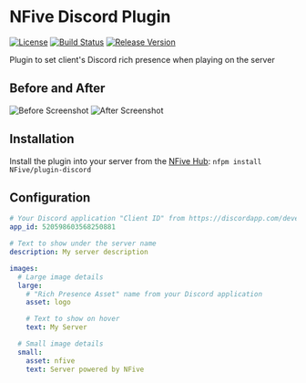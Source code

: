 # NFive Discord Plugin
[![License](https://img.shields.io/github/license/NFive/plugin-discord.svg)](LICENSE)
[![Build Status](https://img.shields.io/appveyor/ci/NFive/plugin-discord/master.svg)](https://ci.appveyor.com/project/NFive/plugin-discord)
[![Release Version](https://img.shields.io/github/release/NFive/plugin-discord/all.svg)](https://github.com/NFive/plugin-discord/releases)

Plugin to set client's Discord rich presence when playing on the server

## Before and After
![Before Screenshot](https://user-images.githubusercontent.com/43646/51639690-7828c900-1f59-11e9-9971-481d77c2aa26.png)
![After Screenshot](https://user-images.githubusercontent.com/43646/51639693-7828c900-1f59-11e9-85ea-f3e575535897.png)

## Installation
Install the plugin into your server from the [NFive Hub](https://hub.nfive.io/NFive/plugin-discord): `nfpm install NFive/plugin-discord`

## Configuration
```yml
# Your Discord application "Client ID" from https://discordapp.com/developers/applications/
app_id: 520598603568250881

# Text to show under the server name
description: My server description

images:
  # Large image details
  large:
    # "Rich Presence Asset" name from your Discord application
    asset: logo

    # Text to show on hover
    text: My Server

  # Small image details
  small:
    asset: nfive
    text: Server powered by NFive
```
